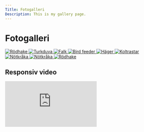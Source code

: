 ```yaml
---
Title: Fotogalleri
Description: This is my gallery page.
---
```


<h1>Fotogalleri</h1>

<div class="gallery">
<a class="img-box img1" href="image/birds/Rodhake2.jpg" target="_blank">
    <picture>
        <source media="(min-width: 449px)" srcset="image/birds/Rodhake2.jpg?w=400&q=80">
        <img src="image/birds/Rodhake2.jpg?w=300&crop-to-fit&aspect-ratio=1&q=80" alt="Rödhake">
    </picture>
</a>

<a class="img-box img2" href="image/birds/Turkduva.jpg" target="_blank">
    <picture>
        <source media="(min-width: 449px)" srcset="image/birds/Turkduva.jpg?w=400&q=80">
        <img src="image/birds/Turkduva.jpg?w=300&crop-to-fit&aspect-ratio=1&q=80" alt="Turkduva">
    </picture>
</a>

<a class="img-box img3" href="image/birds/Falk.jpg" target="_blank">
    <picture>
        <source media="(min-width: 449px)" srcset="image/birds/Falk.jpg?w=400&q=80">
        <img src="image/birds/Falk.jpg?w=300&crop-to-fit&aspect-ratio=1&q=80" alt="Falk">
    </picture>
</a>

<a class="img-box img4" href="image/birds/Feeder.jpg" target="_blank">
    <picture>
        <source media="(min-width: 449px)" srcset="image/birds/Feeder.jpg?w=400&crop-to-fit&aspect-ratio=4:3&q=80">
        <img src="image/birds/Feeder.jpg?w=300&crop-to-fit&aspect-ratio=1&q=80" alt="Bird feeder">
    </picture>
</a>

<a class="img-box img5" href="image/birds/Hager.jpg" target="_blank">
    <picture>
        <source media="(min-width: 449px)" srcset="image/birds/Hager.jpg?w=400&q=80">
        <img src="image/birds/Hager.jpg?w=300&crop-to-fit&aspect-ratio=1&q=80" alt="Häger">
    </picture>
</a>

<a class="img-box img6" href="image/birds/Koltrastar.jpg" target="_blank">
    <picture>
        <source media="(min-width: 449px)" srcset="image/birds/Koltrastar.jpg?w=400&crop-to-fit&aspect-ratio=4:3&q=80">
        <img src="image/birds/Koltrastar.jpg?w=300&crop-to-fit&aspect-ratio=1&q=80" alt="Koltrastar">
    </picture>
</a>

<a class="img-box img7" href="image/birds/Notkraka.jpg" target="_blank">
    <picture>
        <source media="(min-width: 449px)" srcset="image/birds/Notkraka.jpg?w=400&q=80">
        <img src="image/birds/Notkraka.jpg?w=300&crop-to-fit&aspect-ratio=1&q=80" alt="Nötkråka">
    </picture>
</a>

<a class="img-box img8" href="image/birds/Notkraka2.jpg">
    <picture>
        <source media="(min-width: 449px)" srcset="image/birds/Notkraka2.jpg?w=400&crop-to-fit&aspect-ratio=4:3&q=80">
        <img src="image/birds/Notkraka2.jpg?w=300&crop-to-fit&aspect-ratio=1&q=80" alt="Nötkråka">
    </picture>
</a>

<a class="img-box img9" href="image/birds/Rodhake.jpg">
    <picture>
        <source media="(min-width: 449px)" srcset="image/birds/Rodhake.jpg?w=400&crop-to-fit&aspect-ratio=4:3&q=80">
        <img src="image/birds/Rodhake.jpg?w=300&crop-to-fit&aspect-ratio=1&q=80" alt="Rödhake">
    </picture>
</a>
</div>

<h2>Responsiv video</h2>

<div class="embed-container">
    <iframe src="https://www.youtube.com/embed/8Fr5U5eodco" title="Tico and the Man Frank Maglio Video" frameborder="0" allowfullscreen></iframe>
</div>
